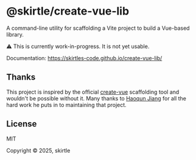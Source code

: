 # @skirtle/create-vue-lib

A command-line utility for scaffolding a Vite project to build a Vue-based library.

⚠️ This is currently work-in-progress. It is not yet usable.

Documentation: <https://skirtles-code.github.io/create-vue-lib/>

## Thanks

This project is inspired by the official [create-vue](https://github.com/vuejs/create-vue) scaffolding tool and wouldn't be possible without it. Many thanks to [Haoqun Jiang](https://github.com/haoqunjiang) for all the hard work he puts in to maintaining that project.

## License

MIT

Copyright &copy; 2025, skirtle
